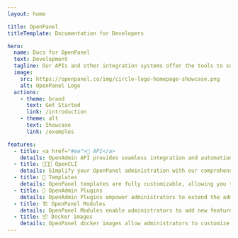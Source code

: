 ```yaml
---
layout: home

title: OpenPanel
titleTemplate: Documentation for Developers

hero:
  name: Docs for OpenPanel
  text: Development
  tagline: Our APIs and other integration systems offer the tools to successfully build a custom application that works seamlessly with OpenPanel.
  image:
    src: https://openpanel.co/img/circle-logo-homepage-showcase.png
    alt: OpenPanel Logo
  actions:
    - theme: brand
      text: Get Started
      link: /introduction
    - theme: alt
      text: Showcase
      link: /examples

features:
  - title: <a href="#ee">🔑 API</a>
    details: OpenAdmin API provides seamless integration and automation capabilities for developers, enabling effortless management of hosting environments through programmatic access.
  - title: 👨🏻‍💻 OpenCLI
    details: Simplify your OpenPanel administration with our comprehensive CLI commands, offering precise control and efficient management of your web hosting environment.
  - title: 🎨 Templates
    details: OpenPanel templates are fully customizable, allowing you to tailor your web hosting environment to perfectly match your brand's identity and requirements.
  - title: 🔌 OpenAdmin Plugins
    details: OpenAdmin Plugins empower administrators to extend the admin interface with additional functionalities, ensuring a tailored and enhanced management experience.
  - title: 🏗 OpenPanel Modules
    details: OpenPanel Modules enable administrators to add new features to the user-level panel, enriching the user experience with expanded capabilities and services.
  - title: 📦 Docker images
    details: OpenPanel docker images allow administrators to customize technology stacks per user plan, offering flexibility and tailored solutions for diverse hosting needs.
---
```


<script setup>
// import HomeSponsors from './.vitepress/theme/components/HomeSponsors.vue'
// import './.vitepress/theme/styles/home-links.css'
</script>

<!-- <HomeSponsors /> -->
